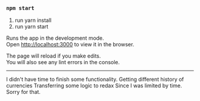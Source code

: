 ### `npm start`

1. run yarn install
2. run yarn start

Runs the app in the development mode.<br>
Open [http://localhost:3000](http://localhost:3000) to view it in the browser.

The page will reload if you make edits.<br>
You will also see any lint errors in the console.

---

I didn't have time to finish some functionality.
Getting different history of currencies
Transferring some logic to redax
Since I was limited by time.
Sorry for that.
